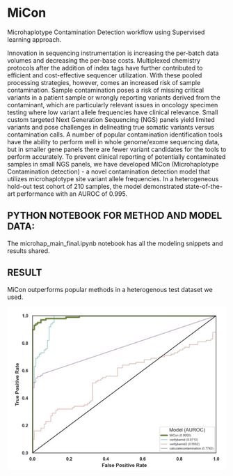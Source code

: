 # MiCon
Microhaplotype Contamination Detection workflow using Supervised learning approach.

Innovation in sequencing instrumentation is increasing the per-batch data volumes and decreasing the per-base costs. Multiplexed chemistry protocols after the addition of index tags have further contributed to efficient and cost-effective sequencer utilization. With these pooled processing strategies, however, comes an increased risk of sample contamination. Sample contamination poses a risk of missing critical variants in a patient sample or wrongly reporting variants derived from the contaminant, which are particularly relevant issues in oncology specimen testing where low variant allele frequencies have clinical relevance. Small custom targeted Next Generation Sequencing (NGS) panels yield limited variants and pose challenges in delineating true somatic variants versus contamination calls. A number of popular contamination identification tools have the ability to perform well in whole genome/exome sequencing data, but in smaller gene panels there are fewer variant candidates for the tools to perform accurately. To prevent clinical reporting of potentially contaminated samples in small NGS panels, we have developed MICon (Microhaplotype Contamination detection) - a novel contamination detection model that utilizes microhaplotype site variant allele frequencies. In a heterogeneous hold-out test cohort of 210 samples, the model demonstrated state-of-the-art performance with an AUROC of 0.995. 

## PYTHON NOTEBOOK FOR METHOD AND MODEL DATA:
The microhap_main_final.ipynb notebook has all the modeling snippets and results shared. 

## RESULT
MiCon outperforms popular methods in a heterogenous test dataset we used. 

![alt text](https://github.com/jagadhesh89/MiCon/blob/main/AUROC.jpg)
